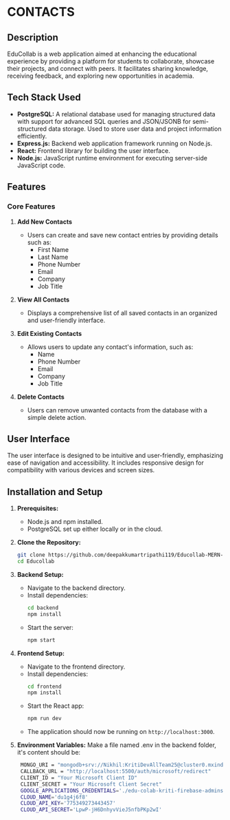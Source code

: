 # CONTACTS

## Description
EduCollab is a web application aimed at enhancing the educational experience by providing a platform for students to collaborate, showcase their projects, and connect with peers. It facilitates sharing knowledge, receiving feedback, and exploring new opportunities in academia.

## Tech Stack Used
- **PostgreSQL:** A relational database used for managing structured data with support for advanced SQL queries and JSON/JSONB for semi-structured data storage. Used to store user data and project information efficiently.
- **Express.js:** Backend web application framework running on Node.js.
- **React:** Frontend library for building the user interface.
- **Node.js:** JavaScript runtime environment for executing server-side JavaScript code.

## Features

### Core Features
1. **Add New Contacts**  
   - Users can create and save new contact entries by providing details such as:
     - First Name
     - Last Name
     - Phone Number
     - Email
     - Company
     - Job Title

2. **View All Contacts**  
   - Displays a comprehensive list of all saved contacts in an organized and user-friendly interface.

3. **Edit Existing Contacts**  
   - Allows users to update any contact's information, such as:
     - Name
     - Phone Number
     - Email
     - Company
     - Job Title

4. **Delete Contacts**  
   - Users can remove unwanted contacts from the database with a simple delete action.


## User Interface
The user interface is designed to be intuitive and user-friendly, emphasizing ease of navigation and accessibility. It includes responsive design for compatibility with various devices and screen sizes.

## Installation and Setup

1. **Prerequisites:**
   - Node.js and npm installed.
   - PostgreSQL set up either locally or in the cloud.

2. **Clone the Repository:**
   ```sh
   git clone https://github.com/deepakkumartripathi119/Educollab-MERN-Stack-project.git
   cd Educollab
   ```

3. **Backend Setup:**
   - Navigate to the backend directory.
   - Install dependencies:
     ```sh
     cd backend
     npm install
     ```
   - Start the server:
     ```sh
     npm start
     ```

4. **Frontend Setup:**
   - Navigate to the frontend directory.
   - Install dependencies:
     ```sh
     cd frontend
     npm install
     ```
   - Start the React app:
     ```sh
     npm run dev
     ```
   - The application should now be running on `http://localhost:3000`.

5. **Environment Variables:**
   Make a file named .env in the backend folder, it's content should be:
   ```sh
    MONGO_URI = "mongodb+srv://Nikhil:KritiDevAllTeam25@cluster0.mxindjp.mongodb.net/?retryWrites=true&w=majority"
    CALLBACK_URL = "http://localhost:5500/auth/microsoft/redirect"
    CLIENT_ID = "Your Microsoft Client ID"
    CLIENT_SECRET = "Your Microsoft Client Secret"
    GOOGLE_APPLICATIONS_CREDENTIALS='./edu-colab-kriti-firebase-adminsdk-7xiu0-3731e68b10.json'
    CLOUD_NAME='du1g4j6f8'
    CLOUD_API_KEY='775349273443457'
    CLOUD_API_SECRET='LpwP-jH6DnhyvVieJ5nfbPKp2wI'
    ```

